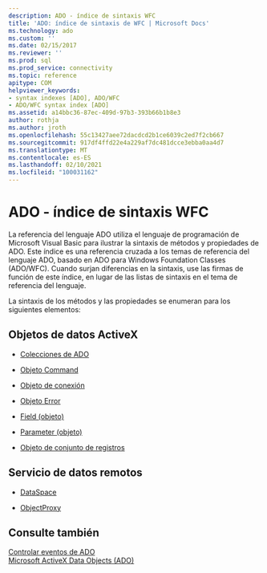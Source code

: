 ```yaml
---
description: ADO - índice de sintaxis WFC
title: 'ADO: índice de sintaxis de WFC | Microsoft Docs'
ms.technology: ado
ms.custom: ''
ms.date: 02/15/2017
ms.reviewer: ''
ms.prod: sql
ms.prod_service: connectivity
ms.topic: reference
apitype: COM
helpviewer_keywords:
- syntax indexes [ADO], ADO/WFC
- ADO/WFC syntax index [ADO]
ms.assetid: a14bbc36-87ec-409d-97b3-393b66b1b8e3
author: rothja
ms.author: jroth
ms.openlocfilehash: 55c13427aee72dacdcd2b1ce6039c2ed7f2cb667
ms.sourcegitcommit: 917df4ffd22e4a229af7dc481dcce3ebba0aa4d7
ms.translationtype: MT
ms.contentlocale: es-ES
ms.lasthandoff: 02/10/2021
ms.locfileid: "100031162"
---
```

# <a name="ado---wfc-syntax-index"></a>ADO - índice de sintaxis WFC
La referencia del lenguaje ADO utiliza el lenguaje de programación de Microsoft Visual Basic para ilustrar la sintaxis de métodos y propiedades de ADO. Este índice es una referencia cruzada a los temas de referencia del lenguaje ADO, basado en ADO para Windows Foundation Classes (ADO/WFC). Cuando surjan diferencias en la sintaxis, use las firmas de función de este índice, en lugar de las listas de sintaxis en el tema de referencia del lenguaje.  
  
 La sintaxis de los métodos y las propiedades se enumeran para los siguientes elementos:  
  
## <a name="activex-data-objects"></a>Objetos de datos ActiveX  
  
-   [Colecciones de ADO](./collections-ado-wfc-syntax.md)  
  
-   [Objeto Command](./command-ado-wfc-syntax.md)  
  
-   [Objeto de conexión](./connection-ado-wfc-syntax.md)  
  
-   [Objeto Error](./error-ado-wfc-syntax.md)  
  
-   [Field (objeto)](./field-ado-wfc-syntax.md)  
  
-   [Parameter (objeto)](./parameter-ado-wfc-syntax.md)  
  
-   [Objeto de conjunto de registros](./recordset-ado-wfc-syntax.md)  
  
## <a name="remote-data-service"></a>Servicio de datos remotos  
  
-   [DataSpace](./dataspace-ado-wfc-syntax.md)  
  
-   [ObjectProxy](./objectproxy-ado-wfc-syntax.md)  
  
## <a name="see-also"></a>Consulte también  
 [Controlar eventos de ADO](../../guide/data/handling-ado-events.md)   
 [Microsoft ActiveX Data Objects (ADO)](../../microsoft-activex-data-objects-ado.md)